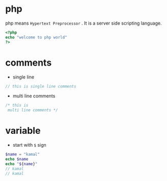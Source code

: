 
# php

php means `Hypertext Preprocessor` . It is a server side scripting language.


```php
<?php
echo "welcome to php world"
?>
```
# comments

* single line

```php
// this is single line comments
```

* multi line comments

```php
/* this is
 multi line comments */
```

# variable

* start with `$` sign

```php
$name = "kamal"
echo $name
echo "${name}"
// kamal
// kamal
```

